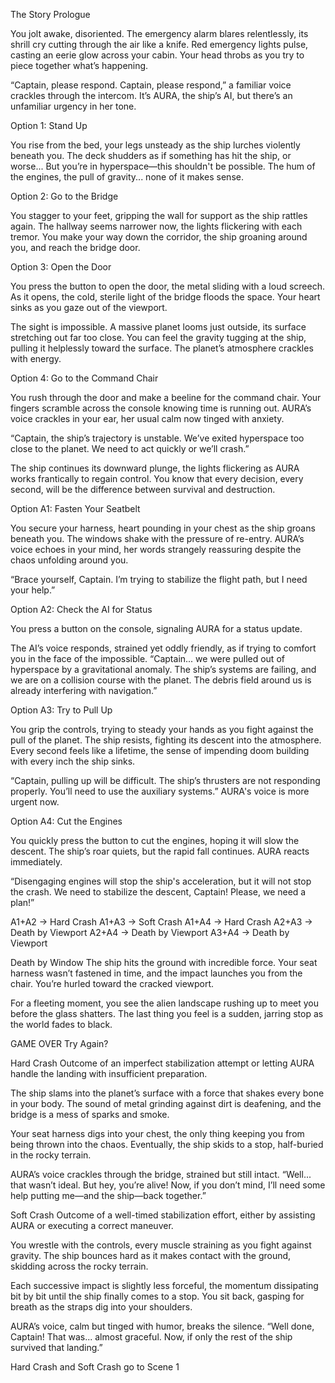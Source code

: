 The Story
Prologue

You jolt awake, disoriented. The emergency alarm blares relentlessly, its shrill cry cutting through the air like a knife. Red emergency lights pulse, casting an eerie glow across your cabin. Your head throbs as you try to piece together what’s happening.

“Captain, please respond. Captain, please respond,” a familiar voice crackles through the intercom. It’s AURA, the ship’s AI, but there’s an unfamiliar urgency in her tone.

Option 1: Stand Up

You rise from the bed, your legs unsteady as the ship lurches violently beneath you. The deck shudders as if something has hit the ship, or worse...
But you’re in hyperspace—this shouldn't be possible. The hum of the engines, the pull of gravity... none of it makes sense.

Option 2: Go to the Bridge

You stagger to your feet, gripping the wall for support as the ship rattles again. The hallway seems narrower now, the lights flickering with each tremor. You make your way down the corridor, the ship groaning around you, and reach the bridge door.

Option 3: Open the Door

You press the button to open the door, the metal sliding with a loud screech. As it opens, the cold, sterile light of the bridge floods the space. Your heart sinks as you gaze out of the viewport.

The sight is impossible. A massive planet looms just outside, its surface stretching out far too close. You can feel the gravity tugging at the ship, pulling it helplessly toward the surface. The planet’s atmosphere crackles with energy.

Option 4: Go to the Command Chair

You rush through the door and make a beeline for the command chair. Your fingers scramble across the console knowing time is running out. AURA’s voice crackles in your ear, her usual calm now tinged with anxiety.

“Captain, the ship’s trajectory is unstable. We’ve exited hyperspace too close to the planet. We need to act quickly or we’ll crash.”

The ship continues its downward plunge, the lights flickering as AURA works frantically to regain control. You know that every decision, every second, will be the difference between survival and destruction.

Option A1: Fasten Your Seatbelt

You secure your harness, heart pounding in your chest as the ship groans beneath you. The windows shake with the pressure of re-entry. AURA’s voice echoes in your mind, her words strangely reassuring despite the chaos unfolding around you.

“Brace yourself, Captain. I’m trying to stabilize the flight path, but I need your help.”

Option A2: Check the AI for Status

You press a button on the console, signaling AURA for a status update.

The AI’s voice responds, strained yet oddly friendly, as if trying to comfort you in the face of the impossible.
“Captain... we were pulled out of hyperspace by a gravitational anomaly. The ship’s systems are failing, and we are on a collision course with the planet. The debris field around us is already interfering with navigation.”

Option A3: Try to Pull Up

You grip the controls, trying to steady your hands as you fight against the pull of the planet. The ship resists, fighting its descent into the atmosphere. Every second feels like a lifetime, the sense of impending doom building with every inch the ship sinks.

“Captain, pulling up will be difficult. The ship’s thrusters are not responding properly. You’ll need to use the auxiliary systems.” AURA's voice is more urgent now.

Option A4: Cut the Engines

You quickly press the button to cut the engines, hoping it will slow the descent. The ship’s roar quiets, but the rapid fall continues. AURA reacts immediately.

“Disengaging engines will stop the ship's acceleration, but it will not stop the crash. We need to stabilize the descent, Captain! Please, we need a plan!”

A1+A2 -> Hard Crash
A1+A3 -> Soft Crash
A1+A4 -> Hard Crash
A2+A3 -> Death by Viewport
A2+A4 -> Death by Viewport
A3+A4 -> Death by Viewport


Death by Window
The ship hits the ground with incredible force. Your seat harness wasn’t fastened in time, and the impact launches you from the chair. You’re hurled toward the cracked viewport.

For a fleeting moment, you see the alien landscape rushing up to meet you before the glass shatters. The last thing you feel is a sudden, jarring stop as the world fades to black.

GAME OVER
Try Again?

Hard Crash
Outcome of an imperfect stabilization attempt or letting AURA handle the landing with insufficient preparation.

The ship slams into the planet’s surface with a force that shakes every bone in your body. The sound of metal grinding against dirt is deafening, and the bridge is a mess of sparks and smoke.

Your seat harness digs into your chest, the only thing keeping you from being thrown into the chaos. Eventually, the ship skids to a stop, half-buried in the rocky terrain.

AURA’s voice crackles through the bridge, strained but still intact.
“Well... that wasn’t ideal. But hey, you’re alive! Now, if you don’t mind, I’ll need some help putting me—and the ship—back together.”

Soft Crash
Outcome of a well-timed stabilization effort, either by assisting AURA or executing a correct maneuver.

You wrestle with the controls, every muscle straining as you fight against gravity. The ship bounces hard as it makes contact with the ground, skidding across the rocky terrain.

Each successive impact is slightly less forceful, the momentum dissipating bit by bit until the ship finally comes to a stop. You sit back, gasping for breath as the straps dig into your shoulders.

AURA’s voice, calm but tinged with humor, breaks the silence.
“Well done, Captain! That was... almost graceful. Now, if only the rest of the ship survived that landing.”

Hard Crash and Soft Crash go to Scene 1